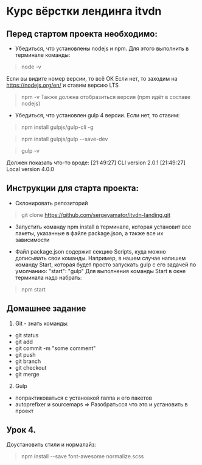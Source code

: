 # Курс вёрстки лендинга itvdn

## Перед стартом проекта необходимо:

* Убедиться, что установлены nodejs и npm. Для этого выполнить в терминале команды:

> node -v

Если вы видите номер версии, то всё ОК
Если нет, то заходим на https://nodejs.org/en/ и ставим версию LTS

> npm -v
Также должна отобразиться версия (npm идёт в составе nodejs)

* Убедиться, что установлен gulp 4 версии. Если нет, то ставим:

> npm install gulpjs/gulp-cli -g

> npm install gulpjs/gulp --save-dev

> gulp -v

Должен показать что-то вроде:
[21:49:27] CLI version 2.0.1
[21:49:27] Local version 4.0.0

## Инструкции для старта проекта:
* Склонировать репозиторий
> git clone https://github.com/sergeyamator/itvdn-landing.git

* Запустить команду npm install в терминале, которая установит все пакеты, указанные в файле package.json, а также все их зависимости

* Файл package.json содержит секцию Scripts,
куда можно дописывать свои команды. Например, в нашем случае напишем команду Start, которая будет просто запускать gulp с его задачей по умолчанию:
"start": "gulp"
Для выполнения команды Start в окне терминала надо набрать:
> npm start

## Домашнее задание
1. Git - знать команды:
- git status
- git add
- git commit -m "some comment"
- git push
- git branch
- git checkout
- git merge

2. Gulp 
- попрактиковаться с установкой галпа и его пакетов
- autoprefixer и sourcemaps => Разобратьсся что это и установить в проект



## Урок 4.
Доустановить стили и нормалайз:
> npm install --save font-awesome normalize.scss








